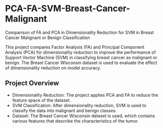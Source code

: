 # PCA-FA-SVM-Breast-Cancer-Malignant
Comparison of FA and PCA in Dimensionality Reduction for SVM in Breast Cancer Malignant or Benign Classification


This project compares Factor Analysis (FA) and Principal Component Analysis (PCA) for dimensionality reduction to improve the performance of Support Vector Machine (SVM) in classifying breast cancer as malignant or benign. The Breast Cancer Wisconsin dataset is used to evaluate the effect of dimensionality reduction on model accuracy.


## Project Overview

- Dimensionality Reduction: The project applies PCA and FA to reduce the feature space of the dataset.
- SVM Classification: After dimensionality reduction, SVM is used to classify the data into malignant and benign classes.
- Dataset: The Breast Cancer Wisconsin dataset is used, which contains various features that describe the characteristics of the tumor.
